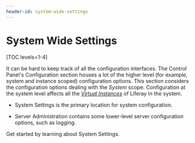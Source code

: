 ```yaml
---
header-id: system-wide-settings
---
```


# System Wide Settings

[TOC levels=1-4]

It can be hard to keep track of all the configuration interfaces. The Control
Panel's Configuration section houses a lot of the higher level (for example,
system and instance scoped) configuration options. This section considers the
configuration options dealing with the *System* scope. Configuration at the
system level affects all the [*Virtual
Instances*](/docs/7-2/user/-/knowledge_base/u/setting-up-a-virtual-instance) of
Liferay in the system.

- System Settings is the primary location for system configuration.

- Server Administration contains some lower-level server configuration options,
    such as logging.

Get started by learning about System Settings.
